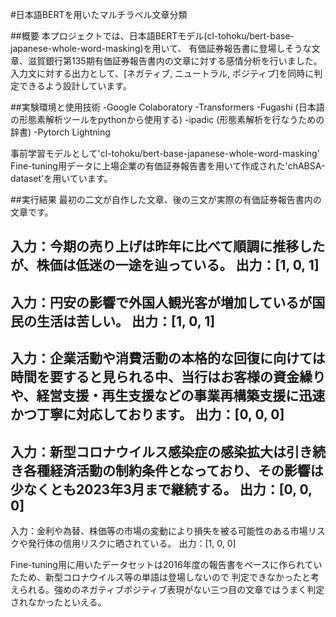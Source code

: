 #日本語BERTを用いたマルチラベル文章分類

##概要
本プロジェクトでは、日本語BERTモデル(cl-tohoku/bert-base-japanese-whole-word-masking)を用いて、
有価証券報告書に登場しそうな文章、滋賀銀行第135期有価証券報告書内の文章に対する感情分析を行いました。
入力文に対する出力として、[ネガティブ, ニュートラル, ポジティブ]を同時に判定できるよう設計しています。

##実験環境と使用技術
-Google Colaboratory
-Transformers
-Fugashi (日本語の形態素解析ツールをpythonから使用する)
-ipadic (形態素解析を行なうための辞書)
-Pytorch Lightning

事前学習モデルとして'cl-tohoku/bert-base-japanese-whole-word-masking'
Fine-tuning用データに上場企業の有価証券報告書を用いて作成された'chABSA-dataset'を用いています。

##実行結果
最初の二文が自作した文章、後の三文が実際の有価証券報告書内の文章です。

入力：今期の売り上げは昨年に比べて順調に推移したが、株価は低迷の一途を辿っている。
出力：[1, 0, 1]
--
入力：円安の影響で外国人観光客が増加しているが国民の生活は苦しい。
出力：[1, 0, 1]
--
入力：企業活動や消費活動の本格的な回復に向けては時間を要すると見られる中、当行はお客様の資金繰りや、経営支援・再生支援などの事業再構築支援に迅速かつ丁寧に対応しております。
出力：[0, 0, 0]
--
入力：新型コロナウイルス感染症の感染拡大は引き続き各種経済活動の制約条件となっており、その影響は少なくとも2023年3月まで継続する。
出力：[0, 0, 0]
--
入力：金利や為替、株価等の市場の変動により損失を被る可能性のある市場リスクや発行体の信用リスクに晒されている。
出力：[1, 0, 0]

Fine-tuning用に用いたデータセットは2016年度の報告書をベースに作られていたため、新型コロナウイルス等の単語は登場しないので
判定できなかったと考えられる。強めのネガティブポジティブ表現がない三つ目の文章ではうまく判定されなかったといえる。

